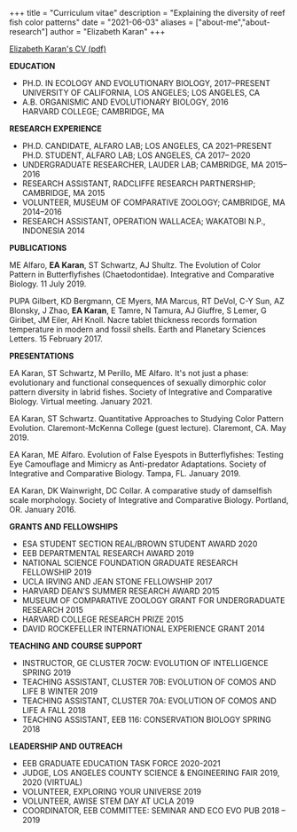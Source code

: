+++
title = "Curriculum vitae"
description = "Explaining the diversity of reef fish color patterns"
date = "2021-06-03"
aliases = ["about-me","about-research"]
author = "Elizabeth Karan"
+++

[Elizabeth Karan's CV (pdf)](/cv.pdf)

**EDUCATION**

* PH.D. IN ECOLOGY AND EVOLUTIONARY BIOLOGY, 2017–PRESENT\
  UNIVERSITY OF CALIFORNIA, LOS ANGELES; LOS ANGELES, CA
* A.B. ORGANISMIC AND EVOLUTIONARY BIOLOGY, 2016\
  HARVARD COLLEGE; CAMBRIDGE, MA

**RESEARCH EXPERIENCE**

* PH.D. CANDIDATE, ALFARO LAB; LOS ANGELES, CA 2021–PRESENT
  PH.D. STUDENT, ALFARO LAB; LOS ANGELES, CA 2017– 2020
* UNDERGRADUATE RESEARCHER, LAUDER LAB; CAMBRIDGE, MA 2015–2016
* RESEARCH ASSISTANT, RADCLIFFE RESEARCH PARTNERSHIP; CAMBRIDGE, MA 2015
* VOLUNTEER, MUSEUM OF COMPARATIVE ZOOLOGY; CAMBRIDGE, MA 2014–2016
* RESEARCH ASSISTANT, OPERATION WALLACEA; WAKATOBI N.P., INDONESIA 2014

**PUBLICATIONS**

ME Alfaro, **EA Karan**, ST Schwartz, AJ Shultz. The Evolution of Color Pattern in Butterflyfishes
(Chaetodontidae). Integrative and Comparative Biology. 11 July 2019.

PUPA Gilbert, KD Bergmann, CE Myers, MA Marcus, RT DeVol, C-Y Sun, AZ Blonsky, J Zhao,
**EA Karan**, E Tamre, N Tamura, AJ Giuffre, S Lemer, G Giribet, JM Eiler, AH Knoll. Nacre
tablet thickness records formation temperature in modern and fossil shells. Earth and
Planetary Sciences Letters. 15 February 2017.

**PRESENTATIONS**

EA Karan, ST Schwartz, M Perillo, ME Alfaro. It's not just a phase: evolutionary and functional
consequences of sexually dimorphic color pattern diversity in labrid fishes. Society of
Integrative and Comparative Biology. Virtual meeting. January 2021.

EA Karan, ST Schwartz. Quantitative Approaches to Studying Color Pattern Evolution.
Claremont-McKenna College (guest lecture). Claremont, CA. May 2019.

EA Karan, ME Alfaro. Evolution of False Eyespots in Butterflyfishes: Testing Eye Camouflage and
Mimicry as Anti-predator Adaptations. Society of Integrative and Comparative Biology.
Tampa, FL. January 2019.

EA Karan, DK Wainwright, DC Collar. A comparative study of damselfish scale morphology.
Society of Integrative and Comparative Biology. Portland, OR. January 2016.

**GRANTS AND FELLOWSHIPS**

* ESA STUDENT SECTION REAL/BROWN STUDENT AWARD 2020
* EEB DEPARTMENTAL RESEARCH AWARD 2019
* NATIONAL SCIENCE FOUNDATION GRADUATE RESEARCH FELLOWSHIP 2019
* UCLA IRVING AND JEAN STONE FELLOWSHIP 2017
* HARVARD DEAN’S SUMMER RESEARCH AWARD 2015
* MUSEUM OF COMPARATIVE ZOOLOGY GRANT FOR UNDERGRADUATE RESEARCH 2015
* HARVARD COLLEGE RESEARCH PRIZE 2015
* DAVID ROCKEFELLER INTERNATIONAL EXPERIENCE GRANT 2014

**TEACHING AND COURSE SUPPORT**
* INSTRUCTOR, GE CLUSTER 70CW: EVOLUTION OF INTELLIGENCE SPRING 2019
* TEACHING ASSISTANT, CLUSTER 70B: EVOLUTION OF COMOS AND LIFE B WINTER 2019
* TEACHING ASSISTANT, CLUSTER 70A: EVOLUTION OF COMOS AND LIFE A FALL 2018
* TEACHING ASSISTANT, EEB 116: CONSERVATION BIOLOGY SPRING 2018

**LEADERSHIP AND OUTREACH**
* EEB GRADUATE EDUCATION TASK FORCE 2020-2021
* JUDGE, LOS ANGELES COUNTY SCIENCE & ENGINEERING FAIR 2019, 2020 (VIRTUAL)
* VOLUNTEER, EXPLORING YOUR UNIVERSE 2019
* VOLUNTEER, AWISE STEM DAY AT UCLA 2019
* COORDINATOR, EEB COMMITTEE: SEMINAR AND ECO EVO PUB 2018 – 2019
